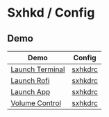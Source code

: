 
# Sxhkd / Config

## Demo

| Demo                                   | Config                                  |
| -------------------------------------- | --------------------------------------- |
| [Launch Terminal](terminal/basic)      | [sxhkdrc](terminal/basic/sxhkdrc)       |
| [Launch Rofi](rofi/basic)              | [sxhkdrc](rofi/basic/sxhkdrc)           |
| [Launch App](app/basic)                | [sxhkdrc](app/basic/sxhkdrc)            |
| [Volume Control](volume_control/basic) | [sxhkdrc](volume_control/basic/sxhkdrc) |
